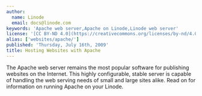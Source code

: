 ```yaml
---
author:
  name: Linode
  email: docs@linode.com
keywords: 'Apache web server,Apache on Linode,Linode web server'
license: '[CC BY-ND 4.0](https://creativecommons.org/licenses/by-nd/4.0)'
alias: ['websites/apache/']
published: 'Thursday, July 16th, 2009'
title: Hosting Websites with Apache
---
```


The Apache web server remains the most popular software for publishing websites on the Internet. This highly configurable, stable server is capable of handling the web serving needs of small and large sites alike. Read on for information on running Apache on your Linode.
